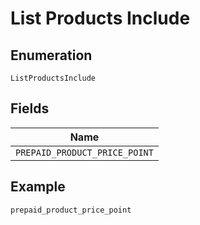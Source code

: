 
# List Products Include

## Enumeration

`ListProductsInclude`

## Fields

| Name |
|  --- |
| `PREPAID_PRODUCT_PRICE_POINT` |

## Example

```
prepaid_product_price_point
```

